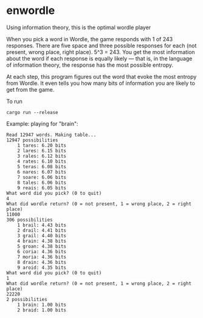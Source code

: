 # enwordle
Using information theory, this is the optimal wordle player

When you pick a word in Wordle, the game responds with 1 of 243 responses.  There are five space and three possible responses for each (not present, wrong place, right place). 5^3 = 243.  You get the most information about the word if each response is equally likely — that is, in the language of information theory, the response has the most possible entropy.

At each step, this program figures out the word that evoke the most entropy from Wordle.  It even tells you how many bits of information you are likely to get from the game.

To run

```
cargo run --release
```

Example: playing for "brain":

```
Read 12947 words. Making table...
12947 possibilities
	1 tares: 6.20 bits
	2 lares: 6.15 bits
	3 rales: 6.12 bits
	4 rates: 6.10 bits
	5 teras: 6.08 bits
	6 nares: 6.07 bits
	7 soare: 6.06 bits
	8 tales: 6.06 bits
	9 reais: 6.05 bits
What word did you pick? (0 to quit)
4
What did wordle return? (0 = not present, 1 = wrong place, 2 = right place)
11000
306 possibilities
	1 brail: 4.43 bits
	2 drail: 4.41 bits
	3 grail: 4.40 bits
	4 brain: 4.38 bits
	5 groan: 4.38 bits
	6 coria: 4.36 bits
	7 moria: 4.36 bits
	8 drain: 4.36 bits
	9 aroid: 4.35 bits
What word did you pick? (0 to quit)
1
What did wordle return? (0 = not present, 1 = wrong place, 2 = right place)
22220
2 possibilities
	1 brain: 1.00 bits
	2 braid: 1.00 bits
```